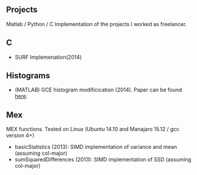 ## Projects
Matlab / Python / C Implementation of the projects I worked as freelancer.

## C
- SURF Implemenation(2014)

## Histograms
- (MATLAB) GCE histogram modificication (2014). Paper can be found [here](http://ieeexplore.ieee.org/xpl/login.jsp?tp=&arnumber=4895264&url=http%3A%2F%2Fieeexplore.ieee.org%2Fiel5%2F83%2F4358840%2F04895264.pdf%3Farnumber%3D4895264).

## Mex
MEX functions. Tested on Linux (Ubuntu 14.10 and Manajaro 15.12 / gcc version 4+) 
- basicStatistics (2013): SIMD implementation of variance and mean (assuming col-major)
- sumSquaredDifferences (2013): SIMD implementation of SSD (assuming col-major)

